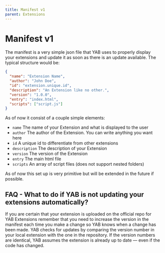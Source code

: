 ```yaml
---
title: Manifest v1
parent: Extensions
---
```

# Manifest v1
The manifest is a very simple json file that YAB uses to properly display your extensions and update it as soon as there is an update available. The typical structure would be:
```json
{
  "name": "Extension Name",
  "author": "John Doe",
  "id": "extension.unique.id",
  "description": "An Extension like no other.",
  "version": "1.0.0",
  "entry": "index.html",
  "scripts": ["script.js"]
}
```
As of now it consist of a couple simple elements: 
- `name` The name of your Extension and what is displayed to the user
- `author` The author of the Extension. You can write anything you want here
- `id` A unique id to differentiate from other extensions
- `description` The description of your Extension
- `version` The version of the Extension
- `entry` The main html file
- `scripts` An array of script files (does not support nested folders)

As of now this set up is very primitive but will be extended in the future if possible.

## FAQ - What to do if YAB is not updating your extensions automatically?
If you are certain that your extension is uploaded on the official repo for YAB Extensions remember that you need to increase the version in the manifest each time you make a change so YAB knows when a change has been made. 
YAB checks for updates by comparing the version number in your local extension with the one in the repository. If the version numbers are identical, YAB assumes the extension is already up to date — even if the code has changed.
